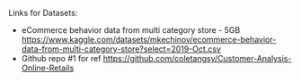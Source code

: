 Links for Datasets:
- eCommerce behavior data from multi category store - 5GB
  https://www.kaggle.com/datasets/mkechinov/ecommerce-behavior-data-from-multi-category-store?select=2019-Oct.csv
- Github repo #1 for ref
  https://github.com/coletangsy/Customer-Analysis-Online-Retails
